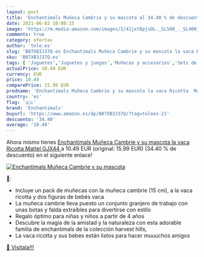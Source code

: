 ```yaml
---
layout: post
title: 'Enchantimals Muñeca Cambrie y su mascota al 34.40 % de descuento'
date: 2021-06-02 10:08:15
image: 'https://m.media-amazon.com/images/I/41jxtBpjsDL._SL500_._SL400_.jpg'
comments: true
category: ofertas
author: 'tole.es'
slug: 'B07XB3J37Q-es Enchantimals Muñeca Cambrie y su mascota la vaca Ricotta...'
sku: 'B07XB3J37Q-es'
tags: [ 'Juguetes','Juguetes y juegos','Muñecas y accesorios','Sets de accesorios','enchantimals','mattel', ]
actualPrice: 10.49 EUR
currency: EUR
price: 10.49
comparePrice: 15.99 EUR
prodname: 'Enchantimals Muñeca Cambrie y su mascota la vaca Ricotta  Mattel GJX44 '
country: 'es'
flag: '🇪🇸'
brand: 'Enchantimals'
buyurl: 'https://www.amazon.es/dp/B07XB3J37Q/?tag=tolees-21'
descuento: '34.40'
average: '10.49'
---
```


Ahora mismo tienes [Enchantimals Muñeca Cambrie y su mascota la vaca Ricotta  Mattel GJX44 ](https://www.amazon.es/dp/B07XB3J37Q/?tag=tolees-21) a 10.49 EUR (original: 15.99 EUR) (34.40 %  de descuento) en el siguiente enlace!

[![Enchantimals Muñeca Cambrie y su mascota](https://m.media-amazon.com/images/I/41jxtBpjsDL._SL500_._SL400_.jpg)](https://www.amazon.es/dp/B07XB3J37Q/?tag=tolees-21)

🔎:

- Incluye un pack de muñecas con la muñeca cambrie (15 cm), a la vaca ricotta y dos figuras de bebés vaca
- La muñeca cambrie lleva puesto un conjunto granjero de trabajo con unas botas y falda extraíbles para divertirse con estilo
- Regalo óptimo para niñas y niños a partir de 4 años
- Descubre la magia de la amistad y la naturaleza con esta adorable familia de enchantimals de la colección harvest hills, ​
- La vaca ricotta y sus bebes están listos para hacer muuuchos amigos

[🛒 Visítala!!!](https://www.amazon.es/dp/B07XB3J37Q/?tag=tolees-21)
